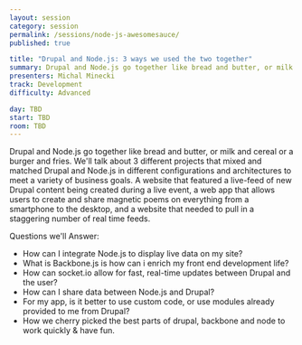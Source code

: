 ```yaml
---
layout: session
category: session
permalink: /sessions/node-js-awesomesauce/
published: true

title: "Drupal and Node.js: 3 ways we used the two together"
summary: Drupal and Node.js go together like bread and butter, or milk and cereal or a burger and fries. Learn how we we mix and matched 'em.
presenters: Michal Minecki
track: Development
difficulty: Advanced

day: TBD
start: TBD
room: TBD
---
```


Drupal and Node.js go together like bread and butter, or milk and cereal or a burger and fries. We'll talk about 3 different projects that mixed and matched Drupal and Node.js in different configurations and architectures to meet a variety of business goals. A website that featured a live-feed of new Drupal content being created during a live event, a web app that allows users to create and share magnetic poems on everything from a smartphone to the desktop, and a website that needed to pull in a staggering number of real time feeds.

Questions we'll Answer:

* How can I integrate Node.js to display live data on my site?
* What is Backbone.js is how can i enrich my front end development life?
* How can socket.io allow for fast, real-time updates between Drupal and the user?
* How can I share data between Node.js and Drupal?
* For my app, is it better to use custom code, or use modules already provided to me from Drupal?
* How we cherry picked the best parts of drupal, backbone and node to work quickly & have fun.
